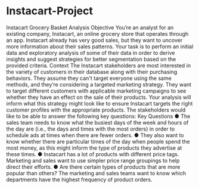 # Instacart-Project
Instacart Grocery Basket Analysis
Objective
You’re an analyst for an existing company, Instacart, an online grocery store
that operates through an app. Instacart already has very good sales, but they
want to uncover more information about their sales patterns. Your task is to
perform an initial data and exploratory analysis of some of their data in order
to derive insights and suggest strategies for better segmentation based on
the provided criteria.
Context
The Instacart stakeholders are most interested in the variety of customers in their database
along with their purchasing behaviors. They assume they can't target everyone using the
same methods, and they’re considering a targeted marketing strategy. They want to target
different customers with applicable marketing campaigns to see whether they have an effect
on the sale of their products. Your analysis will inform what this strategy might look like to
ensure Instacart targets the right customer profiles with the appropriate products. The
stakeholders would like to be able to answer the following key questions:
Key Questions
● The sales team needs to know what the busiest days of the week and hours of the
day are (i.e., the days and times with the most orders) in order to schedule ads at
times when there are fewer orders.
● They also want to know whether there are particular times of the day when people
spend the most money, as this might inform the type of products they advertise at
these times.
● Instacart has a lot of products with different price tags. Marketing and sales want to
use simpler price range groupings to help direct their efforts.
● Are there certain types of products that are more popular than others? The marketing
and sales teams want to know which departments have the highest frequency of
product orders.
